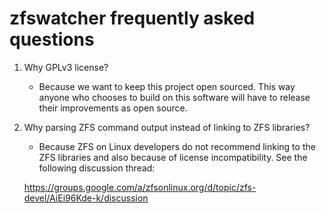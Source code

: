 zfswatcher frequently asked questions
=====================================

1. Why GPLv3 license?
    * Because we want to keep this project open sourced. This way
      anyone who chooses to build on this software will have to release
      their improvements as open source.

2. Why parsing ZFS command output instead of linking to ZFS libraries?
    * Because ZFS on Linux developers do not recommend linking to the ZFS
      libraries and also because of license incompatibility. See the
      following discussion thread:

    https://groups.google.com/a/zfsonlinux.org/d/topic/zfs-devel/AiEi96Kde-k/discussion

